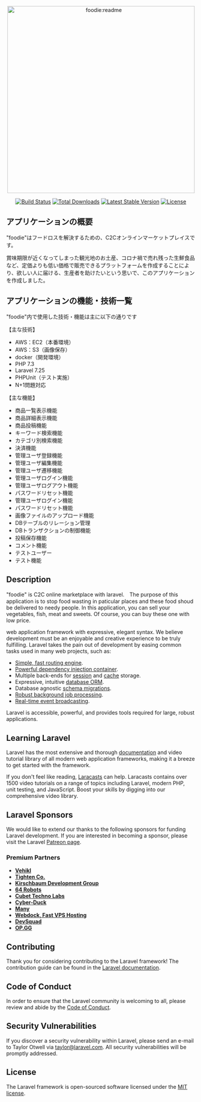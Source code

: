 <p align="center"><img width="499" alt="foodie:readme" src="https://user-images.githubusercontent.com/75428655/108668690-f122f200-751e-11eb-8c3f-01fce18dc0fb.png"></p>


<p align="center">
<a href="https://travis-ci.org/laravel/framework"><img src="https://travis-ci.org/laravel/framework.svg" alt="Build Status"></a>
<a href="https://packagist.org/packages/laravel/framework"><img src="https://poser.pugx.org/laravel/framework/d/total.svg" alt="Total Downloads"></a>
<a href="https://packagist.org/packages/laravel/framework"><img src="https://poser.pugx.org/laravel/framework/v/stable.svg" alt="Latest Stable Version"></a>
<a href="https://packagist.org/packages/laravel/framework"><img src="https://poser.pugx.org/laravel/framework/license.svg" alt="License"></a>
</p>

## アプリケーションの概要
"foodie"はフードロスを解決するための、C2Cオンラインマーケットプレイスです。

賞味期限が近くなってしまった観光地のお土産、コロナ禍で売れ残った生鮮食品など、定価よりも低い価格で販売できるプラットフォームを作成することにより、欲しい人に届ける、生産者を助けたいという思いで、このアプリケーションを作成しました。

## アプリケーションの機能・技術一覧

"foodie"内で使用した技術・機能は主に以下の通りです

<p>【主な技術】</p>

- AWS：EC2（本番環境）
- AWS：S3（画像保存）
- docker（開発環境）
- PHP 7.3
- Laravel 7.25
- PHPUnit（テスト実施）
- N+1問題対応

<p>【主な機能】</p>

- 商品一覧表示機能
- 商品詳細表示機能
- 商品投稿機能
- キーワード検索機能
- カテゴリ別検索機能
- 決済機能
- 管理ユーザ登録機能
- 管理ユーザ編集機能
- 管理ユーザ遷移機能
- 管理ユーザログイン機能
- 管理ユーザログアウト機能
- パスワードリセット機能
- 管理ユーザログイン機能
- パスワードリセット機能
- 画像ファイルのアップロード機能
- DBテーブルのリレーション管理
- DBトランザクションの制御機能
- 投稿保存機能
- コメント機能
- テストユーザー
- テスト機能


## Description

"foodie" is C2C online marketplace with laravel.　The purpose of this application is to stop food wasting in paticular places and these food shoud be delivered to needy people. In this application, you can sell your vegetables, fish, meat and sweets. Of course, you can buy these one with low price. 


web application framework with expressive, elegant syntax. We believe development must be an enjoyable and creative experience to be truly fulfilling. Laravel takes the pain out of development by easing common tasks used in many web projects, such as:

- [Simple, fast routing engine](https://laravel.com/docs/routing).
- [Powerful dependency injection container](https://laravel.com/docs/container).
- Multiple back-ends for [session](https://laravel.com/docs/session) and [cache](https://laravel.com/docs/cache) storage.
- Expressive, intuitive [database ORM](https://laravel.com/docs/eloquent).
- Database agnostic [schema migrations](https://laravel.com/docs/migrations).
- [Robust background job processing](https://laravel.com/docs/queues).
- [Real-time event broadcasting](https://laravel.com/docs/broadcasting).

Laravel is accessible, powerful, and provides tools required for large, robust applications.

## Learning Laravel

Laravel has the most extensive and thorough [documentation](https://laravel.com/docs) and video tutorial library of all modern web application frameworks, making it a breeze to get started with the framework.

If you don't feel like reading, [Laracasts](https://laracasts.com) can help. Laracasts contains over 1500 video tutorials on a range of topics including Laravel, modern PHP, unit testing, and JavaScript. Boost your skills by digging into our comprehensive video library.

## Laravel Sponsors

We would like to extend our thanks to the following sponsors for funding Laravel development. If you are interested in becoming a sponsor, please visit the Laravel [Patreon page](https://patreon.com/taylorotwell).

### Premium Partners

- **[Vehikl](https://vehikl.com/)**
- **[Tighten Co.](https://tighten.co)**
- **[Kirschbaum Development Group](https://kirschbaumdevelopment.com)**
- **[64 Robots](https://64robots.com)**
- **[Cubet Techno Labs](https://cubettech.com)**
- **[Cyber-Duck](https://cyber-duck.co.uk)**
- **[Many](https://www.many.co.uk)**
- **[Webdock, Fast VPS Hosting](https://www.webdock.io/en)**
- **[DevSquad](https://devsquad.com)**
- **[OP.GG](https://op.gg)**

## Contributing

Thank you for considering contributing to the Laravel framework! The contribution guide can be found in the [Laravel documentation](https://laravel.com/docs/contributions).

## Code of Conduct

In order to ensure that the Laravel community is welcoming to all, please review and abide by the [Code of Conduct](https://laravel.com/docs/contributions#code-of-conduct).

## Security Vulnerabilities

If you discover a security vulnerability within Laravel, please send an e-mail to Taylor Otwell via [taylor@laravel.com](mailto:taylor@laravel.com). All security vulnerabilities will be promptly addressed.

## License

The Laravel framework is open-sourced software licensed under the [MIT license](https://opensource.org/licenses/MIT).
